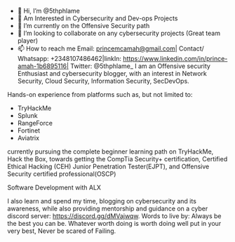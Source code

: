 - 👋 Hi, I’m @5thphlame
- 👀 Am Interested in  Cybersecurity and Dev-ops Projects
- 🌱 I’m currently on the Offensive Security path
- 💞️ I’m looking to collaborate on any cybersecurity projects (Great team player)
- 📫 How to reach me Email: princemcamah@gmail.com| Contact/ Whatsapp: +2348107486462|linkIn: https://www.linkedin.com/in/prince-amah-1b6895116| Twitter: @5thphlame_
I am an Offensive security Enthusiast and cybersecurity blogger, with an interest in Network Security, Cloud Security, Information Security, SecDevOps.

Hands-on experience from platforms such as, but not limited to:
- TryHackMe
- Splunk
- RangeForce
- Fortinet
- Aviatrix

currently pursuing the complete beginner learning path on TryHackMe, Hack the Box,  towards getting the CompTia Security+ certification, Certified Ethical Hacking (CEH) Junior Penetration Tester(EJPT), and Offensive Security certified professional(OSCP)

Software Development with ALX

I also learn and spend my time, blogging on cybersecurity and its awareness, while also providing mentorship and guidance on a cyber discord server: https://discord.gg/dMVajwqw.
Words to live by:
Always be the best you can be. 
Whatever worth doing is worth doing well put in your very best, 
Never be scared of Failing.

<!---
5thphlame/5thphlame is a ✨ special ✨ repository because its `README.md` (this file) appears on your GitHub profile.
You can click the Preview link to take a look at your changes.
--->
